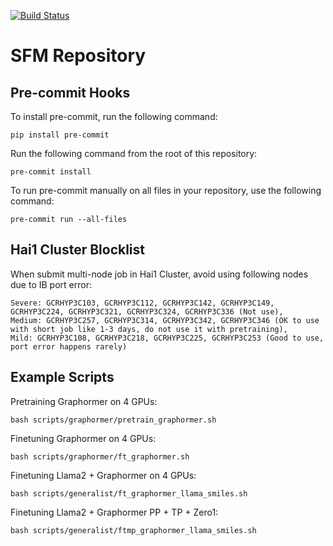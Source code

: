 [![Build Status](https://dev.azure.com/AI4ScienceSFM/SFM_framework/_apis/build/status%2FPython%20Unit%20Tests?branchName=main)](https://dev.azure.com/AI4ScienceSFM/SFM_framework/_build/latest?definitionId=1&branchName=main)

# SFM Repository


## Pre-commit Hooks

To install pre-commit, run the following command:
```
pip install pre-commit
```

Run the following command from the root of this repository:
```
pre-commit install
```

To run pre-commit manually on all files in your repository, use the following command:
```
pre-commit run --all-files
```

## Hai1 Cluster Blocklist

When submit multi-node job in Hai1 Cluster, avoid using following nodes due to IB port error:
```
Severe: GCRHYP3C103, GCRHYP3C112, GCRHYP3C142, GCRHYP3C149, GCRHYP3C224, GCRHYP3C321, GCRHYP3C324, GCRHYP3C336 (Not use),
Medium: GCRHYP3C257, GCRHYP3C314, GCRHYP3C342, GCRHYP3C346 (OK to use with short job like 1-3 days, do not use it with pretraining),
Mild: GCRHYP3C108, GCRHYP3C218, GCRHYP3C225, GCRHYP3C253 (Good to use, port error happens rarely)
```

## Example Scripts

Pretraining Graphormer on 4 GPUs:
```
bash scripts/graphormer/pretrain_graphormer.sh
```

Finetuning Graphormer on 4 GPUs:
```
bash scripts/graphormer/ft_graphormer.sh
```

Finetuning Llama2 + Graphormer on 4 GPUs:
```
bash scripts/generalist/ft_graphormer_llama_smiles.sh
```

Finetuning Llama2 + Graphormer PP + TP + Zero1:
```
bash scripts/generalist/ftmp_graphormer_llama_smiles.sh
```
